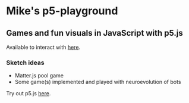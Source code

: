 # Mike's p5-playground
## Games and fun visuals in JavaScript with p5.js
Available to interact with [here](https://mikecroall.github.io/p5-playground/).

### Sketch ideas
- Matter.js pool game
- Some game(s) implemented and played with neuroevolution of bots

Try out p5.js [here](https://p5js.org/).
